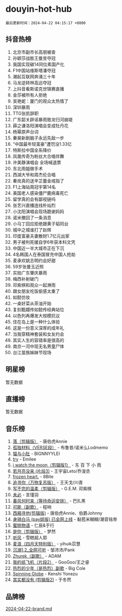 # douyin-hot-hub

`最后更新时间：2024-04-22 04:15:17 +0800`

## 抖音热榜

1. 北京市副市长高朋被查
1. 孙颖莎战胜王曼昱夺冠
1. 我国实现碳14同位素国产化
1. F1中国站维斯塔潘夺冠
1. 潮起互联网奔涌三十年
1. 马龙逆转林高远夺冠
1. 上抖音看斯诺克世锦赛直播
1. 金莎被所有人拒绝
1. 吴艳妮：厦门的观众太热情了
1. 深圳暴雨
1. TTG张凯辞职
1. 广东韶关辟谣暴雨致龙归河崩堤
1. 薛之谦洛阳演唱会变成牡丹花
1. 杨幂原声台词
1. 秦昊新剧脑子永远先敌一步
1. “中国最年轻富豪”遭罚没1.33亿
1. 特斯拉中国全系降价
1. 凤凰传奇为粉丝大合唱伴舞
1. 许美静演唱会 全场喊退票
1. 东北雨姐做手术
1. 西湖大爷和周杰伦合唱
1. 秦岚真的送辛芷蕾金戒指了
1. F1上海站周冠宇第14名
1. 美国老人感染僵尸鹿病毒死亡
1. 留学真的会有鄙视链吗
1. 张艺兴直播连线朴灿烈
1. 小沈阳演唱会现场跪谢妈妈
1. 诺米撤回了一条消息
1. 小马丁回应拒绝跟黄子韬同台
1. 城中之城谁打了赵辉
1. 印度富豪夫妻散财1.7亿元出家
1. 男子被判死缓自学6年获本科文凭
1. 中国近一半大城市正在下沉
1. 4名韩国人在泰国冒充中国人抢劫
1. 麦承欢姚志明约会好甜
1. 59岁张曼玉近照
1. 实拍广东肇庆暴雨
1. 梅西补射破门
1. 邓紫棋和观众一起淋雨
1. 跟女朋友吃饭偷感太重了
1. 如懿仿妆
1. 一桌好菜从茶油开始
1. 复刻甄嬛传如懿传经典站位
1. 以色列再爆发大规模抗议
1. 住在岛上是一种什么体验
1. 这是一份意义深厚的成年礼
1. 当我穿精神套装和女友约会
1. 其实人生的容错率是很高的
1. 南京一河中现无名男童尸体
1. 台江苗族姊妹节现场

## 明星榜

暂无数据

## 直播榜

暂无数据

## 音乐榜

1. [落（剪辑版）](https://sf3-cdn-tos.douyinstatic.com/obj/tos-cn-ve-2774/o0h6HvN1BBbli9LtU3i5fQIleBQMF5Cg4TZmmC) - 唐伯虎Annie
1. [孤独材料（VERSE段）](https://sf6-cdn-tos.douyinstatic.com/obj/tos-cn-ve-2774/ocX7glDNHYlwFeYrGQfBZoThtvPWy8tCCEBGKQ) - 布鲁昔/诺米么Lodmemo
1. [猫与小肚](https://sf5-hl-cdn-tos.douyinstatic.com/obj/tos-cn-ve-2774/osZeoClMECgK8DYl6VebABgbchEtPYQjZEnRtd) - BIGNNYYLEI
1. [try](https://sf3-cdn-tos.douyinstatic.com/obj/tos-cn-ve-2774/oMCYLreazYIFEgVb1vQdrJnJTbe8DDfiCA6gKw) - Emilee
1. [i watch the moon（剪辑版1）](https://sf5-hl-cdn-tos.douyinstatic.com/obj/tos-cn-ve-2774/o0I9mSChzHZANMJIEBfkCQzzg6N5WAcVtqft9P) - 东 百 下 小 雨
1. [若月亮没来 (片段3)](https://sf5-hl-cdn-tos.douyinstatic.com/obj/tos-cn-ve-2774/okfyEUsGW1B1ovJi5JiN9IjvAT2lMwA054GoEB) - 王宇宙Leto/乔浚丞
1. [frozen heart.](https://sf5-hl-cdn-tos.douyinstatic.com/obj/tos-cn-ve-2774/oIIWJfyjIACZA9zQMtnJ6hQQhFC4vhCupoRBsO) - 8Bite
1. [追寻你（万物复苏版）](https://sf3-cdn-tos.douyinstatic.com/obj/tos-cn-ve-2774/oYeAZJsbjIDit9APmBg8u6uDUQnHmoCf3gbo74) - 王天戈/川青
1. [写不完的温柔（剪辑版）](https://sf5-hl-cdn-tos.douyinstatic.com/obj/tos-cn-ve-2774/oYBzzZQJ233GfwkemJJffAIWgeIYrjZfWhHTcG) - G.E.M. 邓紫棋
1. [未必](https://sf3-cdn-tos.douyinstatic.com/obj/tos-cn-ve-2774/ogntQMFnKQDZUgTCYuJgfLEtleYZZFxBQqhhFB) - 言瑾羽
1. [春风何时来（等待命运安排）](https://sf3-cdn-tos.douyinstatic.com/obj/tos-cn-ve-2774/oICBNbD3gelMfB4WgiD1KI2jQtXZE2FgHLwtsl) - 巴扎黑
1. [可能（副歌）](https://sf3-cdn-tos.douyinstatic.com/obj/tos-cn-ve-2774/cde1731888894259b333569393c2fb51) - 程响
1. [西厢寻他(剪辑版)](https://sf3-cdn-tos.douyinstatic.com/obj/tos-cn-ve-2774/oUsAVfAQKlRNxEv5qxvIB8o5qmIWUcXbzJKJhw) - 唐伯虎Annie、伯爵Johnny
1. [身骑白马 (pay姐版) 已全网上线](https://sf5-hl-cdn-tos.douyinstatic.com/obj/tos-cn-ve-2774/oQLO5ZgLsFkaDhdIIveF2zUCgfweY0gWaH4AQG) - 黏苞米糊糊/潮音铭帝
1. [蜜桃物语](https://sf5-hl-cdn-tos.douyinstatic.com/obj/tos-cn-ve-2774/oIhOSCZtIACtYU4XQkngiW9kCBfVD1Fz9IYeqL) - 仁辰&于行
1. [是你（剪辑版）](https://sf5-hl-cdn-tos.douyinstatic.com/obj/tos-cn-ve-2774/46019dae783c4c969944217fe1cfafc4) - 梦然
1. [听风](https://sf6-cdn-tos.douyinstatic.com/obj/tos-cn-ve-2774/oAPa3yDDDIZygYzQdBemCAIngcCeEARgbQDtJC) - 雪糕超人耶
1. [麦浪（四月天特别版）](https://sf27-cdn-tos.douyinstatic.com/obj/tos-cn-ve-2774/26f5501a6547411fa3fbedc592fed0ad) - yihuik苡慧
1. [沉溺1.2_全网可听](https://sf3-cdn-tos.douyinstatic.com/obj/tos-cn-ve-2774/ok2QoiBqsWAX9McZmWiI9gAB0EzwD4Xj6yfmtH) - 邹沛沛/Pank
1. [Zhurek（副歌）](https://sf3-cdn-tos.douyinstatic.com/obj/tos-cn-ve-2774/ooQm8FBZQDlf0btEYgVpCcSCQfrdJGBEKZYBGS) - ADAM
1. [我的纸飞机（片段2）](https://sf5-hl-cdn-tos.douyinstatic.com/obj/tos-cn-ve-2774/oM2ZrKcg2CD5AeRB2gkeXOFB1IxAGJdZPazYHf) - GooGoo/王之睿
1. [热烈的少年（是热烈）副歌](https://sf3-cdn-tos.douyinstatic.com/obj/tos-cn-ve-2774/owVNI0CLDAUMtSz6TEYvfFBFL4UDFFhLfgK8fa) - Big Cole
1. [Spinning Globe](https://sf5-hl-cdn-tos.douyinstatic.com/obj/tos-cn-ve-2774/oAYhDobngQZXzvJaWpxueRR0jC4FZDexedXDYA) - Kenshi Yonezu
1. [其实都没有 (剪辑版2)](https://sf3-cdn-tos.douyinstatic.com/obj/tos-cn-ve-2774/oEBNQenHZtBhxYjGgUDQk0BCHTigQafgFlbQ7k) - 于冬然

## 品牌榜

[2024-04-22-brand.md](2024-04-22-brand.md)
